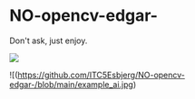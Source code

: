 # NO-opencv-edgar-


Don't ask, just enjoy.



![](https://github.com/ITC5Esbjerg/NO-opencv-edgar-/blob/main/video_waves.gif)

![(https://github.com/ITC5Esbjerg/NO-opencv-edgar-/blob/main/example_ai.jpg)
